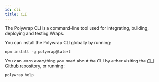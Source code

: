 ```yaml
---
id: cli
title: CLI
---
```


The Polywrap CLI is a command-line tool used for integrating, building, deploying and testing Wraps.

You can install the Polywrap CLI globally by running:

```terminal
npm install -g polywrap@latest
```

You can learn everything you need about the CLI by either visiting the [CLI Github repository](https://github.com/polywrap/cli/tree/origin-dev/packages/cli), or running:

```terminal
polywrap help
```